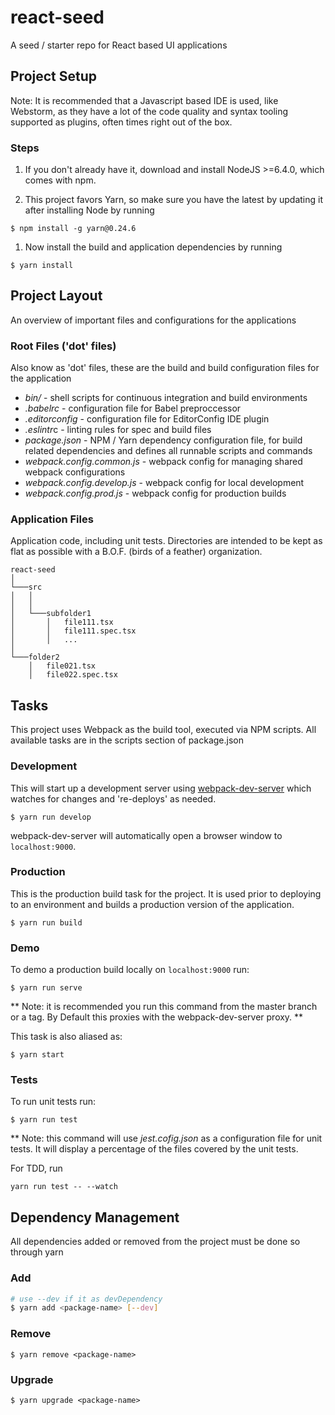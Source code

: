 # react-seed

A seed / starter repo for React based UI applications
## Project Setup
Note: It is recommended that a Javascript based IDE is used, like Webstorm, as they have a lot of the code quality and syntax tooling supported as plugins, often times right out of the box.

### Steps

1. If you don't already have it, download and install NodeJS >=6.4.0, which comes with npm.

1. This project favors Yarn, so make sure you have the latest by updating
it after installing Node by running

  ```
  $ npm install -g yarn@0.24.6
  ```

1. Now install the build and application dependencies by running

  ```
  $ yarn install
  ```

## Project Layout

An overview of important files and configurations for the applications

### Root Files ('dot' files)

Also know as 'dot' files, these are the build and build configuration files for the application

 * <i>bin/</i> - shell scripts for continuous integration and build environments
 * <i>.babelrc</i> - configuration file for Babel preproccessor
 * <i>.editorconfig</i> - configuration file for EditorConfig IDE plugin
 * <i>.eslintr</i>c - linting rules for spec and build files
 * <i>package.json</i> - NPM / Yarn dependency configuration file, for
 build related dependencies and defines all runnable scripts and commands
 * <i>webpack.config.common.js</i> - webpack config for managing shared webpack configurations
 * <i>webpack.config.develop.js</i> - webpack config for local development
 * <i>webpack.config.prod.js</i> - webpack config for production builds

### Application Files

 Application code, including unit tests. Directories are intended to be
 kept as flat as possible with a B.O.F. (birds of a feather) organization.

```
react-seed
│
└───src
│   │
│   │
│   └───subfolder1
│       │   file111.tsx
│       │   file111.spec.tsx
│       │   ...
│
└───folder2
    │   file021.tsx
    │   file022.spec.tsx
```

## Tasks
This project uses Webpack as the build tool, executed via NPM scripts.
All available tasks are in the scripts section of package.json

### Development
This will start up a development server using
[webpack-dev-server](https://github.com/webpack/webpack-dev-server)
which watches for changes and 're-deploys' as needed.
```
$ yarn run develop
```

webpack-dev-server will automatically open a browser window to ```localhost:9000```.

### Production
This is the production build task for the project. It is used prior to
deploying to an environment and builds a production version of the application.

```
$ yarn run build
```

### Demo
To demo a production build locally on ```localhost:9000``` run:
```
$ yarn run serve
```
** Note: it is recommended you run this command from the master branch
or a tag. By Default this proxies with the webpack-dev-server proxy. **

This task is also aliased as:
```
$ yarn start
```

### Tests
To run unit tests run:
```
$ yarn run test
```
** Note: this command will use <i>jest.cofig.json</i> as a configuration
file for unit tests. It will display a percentage of the files covered
by the unit tests.

For TDD, run
```
yarn run test -- --watch
```

## Dependency Management
All dependencies added or removed from the project must be done so through yarn

### Add
```bash
# use --dev if it as devDependency
$ yarn add <package-name> [--dev]
```

### Remove
```
$ yarn remove <package-name>
```

### Upgrade
```
$ yarn upgrade <package-name>
```
